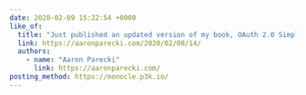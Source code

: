 ```yaml
---
date: 2020-02-09 15:22:54 +0000
like_of:
  title: "Just published an updated version of my book, OAuth 2.0 Simplified! …"
  link: https://aaronparecki.com/2020/02/08/14/
  authors:
    - name: "Aaron Parecki"
      link: https://aaronparecki.com/
posting_method: https://monocle.p3k.io/
---
```

